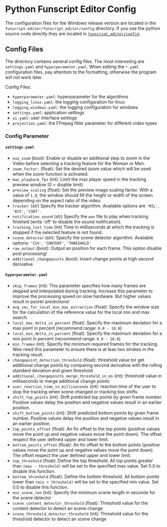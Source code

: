 # Python Funscript Editor Config

The configuration files for the Windows release version are located in the `funscript-editor/funscript_editor/config` directory. If you use the python source code directly they are located in [`funscript_editor/config`](https://github.com/michael-mueller-git/Python-Funscript-Editor/tree/main/funscript_editor/config).

## Config Files

The directory contains several config files. The most interesting are `settings.yaml` and `hyperparameter.yaml`. When editing the `*.yaml` configuration files, pay attention to the formatting, otherwise the program will not work later.

Config Files:

- `hyperparameter.yaml`: hyperparameter for the algorithms
- `logging_linux.yaml`: the logging configuration for linux
- `logging_windows.yaml`: the logging configuration for windows
- `settings.yaml`: application settings
- `ui.yaml`: user interface settings
- `projection.yaml`: the FFmpeg filter parameter for different video types

### Config Parameter

#### `settings.yaml`

- `use_zoom` (bool): Enable or disable an additional step to zoom in the Video before selecting a tracking feature for the Woman or Men.
- `zoom_factor:` (float): Set the desired zoom value which will be used when the zoom function is activated.
- `max_playback_fps` (int): Limit the max player speed in the tracking preview window (0 = disable limit)
- `preview_scaling` (float): Set the preview image scaling factor. With a value of `1.0`, the window should fill the height or width of the screen depending on the aspect ratio of the video.
- `tracker`: (str) Specify the tracker algorithm. Available options are `'MIL'`, `'KCF'`, `'CSRT'`.
- `notification_sound` (str) Specify the `wav` file to play when tracking finished (write 'off' to disable the sound notification).
- `tracking_lost_time` (int) Time in milliseconds at which the tracking is stopped if the selected feature is not found.
- `scene_detector` (str): Specify the scene detector algorithm. Available options: `'CSV'`, `'CONTENT'`, `'THRESHOLD'`
- `raw_output` (bool): Output an position for each frame. This option disable post processing!
- `additional_changepoints` (bool): Insert change points at high second derivative

#### `hyperparameter.yaml`

- `skip_frames` (int): This parameter specifies how many frames are skipped and interpolated during tracking. Increase this parameter to improve the processing speed on slow hardware. But higher values result in poorer predictions!
- `avg_sec_for_local_min_max_extraction` (float): Specify the window size for the calculation of the reference value for the local min and max search.
- `local_max_delta_in_percent` (float): Specify the maximum deviation for a max point in percent (recommend range: `0.0 - 10.0`)
- `local_min_delta_in_percent` (float): Specify the maximum deviation for a min point in percent (recommend range: `0.0 - 10.0`)
- `min_frames` (int): Specify the minimum required frames for the tracking. Wee need this parameter to ensure there is at leas two strokes in the tracking result.
- `changepoint_detection_threshold` (float): threshold value tor get additional change points by comparing second derivative with the rolling standard deviation and given threshold
- `additional_changepoints_merge_threshold_in_ms` (int): threshold value in milliseconds to merge additional change points
- `user_reaction_time_in_milliseconds` (int): reaction time of the user to stop the tracking when scene changed or tracking box shifts
- `shift_top_points` (int): Shift predicted top points by given frame number. Positive values delay the position and negative values result in an earlier position.
- `shift_bottom_points` (int): Shift predicted bottom points by given frame number. Positive values delay the position and negative values result in an earlier position.
- `top_points_offset` (float): An fix offset to the top points (positive values move the point up and negative values move the point down). The offset respect the user defined upper and lower limit.
- `bottom_points_offset` (float): An fix offset to the bottom points (positive values move the point up and negative values move the point down). The offset respect the user defined upper and lower limit.
- `top_threshold` (float): Define the top threshold. All top points greater than `(max - threshold)` will be set to the specified max value. Set 0.0 to disable this function.
- `bottom_threshold` (float): Define the bottom threshold. All bottom points lower than `(min + threshold)` will be set to the specified min value. Set 0.0 to disable this function.
- `min_scene_len` (int): Specify the minimum scene length in seconds for the scene detector
- `scene_content_detector_threshold` (float): Threshold value for the content detector to detect an scene change
- `scene_threshold_detector_threshold` (int): Threshold value for the threshold detector to detect an scene change
